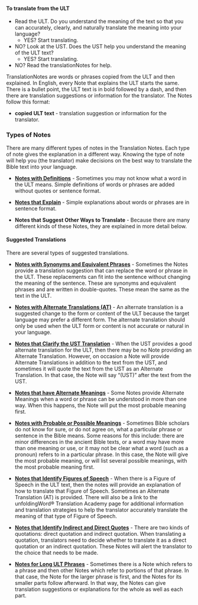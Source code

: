 
#### To translate from the ULT

* Read the ULT. Do you understand the meaning of the text so that you can accurately, clearly, and naturally translate the meaning into your language?
    * YES? Start translating.
* NO? Look at the UST. Does the UST help you understand the meaning of the ULT text?
    * YES? Start translating.
* NO? Read the translationNotes for help.

TranslationNotes are words or phrases copied from the ULT and then explained. In English, every Note that explains the ULT starts the same. There is a bullet point, the ULT text is in bold followed by a dash, and then there are translation suggestions or information for the translator. The Notes follow this format:

* **copied ULT text** - translation suggestion or information for the translator.

### Types of Notes

There are many different types of notes in the Translation Notes. Each type of note gives the explanation in a different way. Knowing the type of note will help you (the translator) make decisions on the best way to translate the Bible text into your language.

* **[Notes with Definitions](../resources-def/01.md)** - Sometimes you may not know what a word in the ULT means. Simple definitions of words or phrases are added without quotes or sentence format.

* **[Notes that Explain](../resources-eplain/01.md)** - Simple explanations about words or phrases are in sentence format.

* **Notes that Suggest Other Ways to Translate** - Because there are many different kinds of these Notes, they are explained in more detail below.

#### Suggested Translations

There are several types of suggested translations.

* **[Notes with Synonyms and Equivalent Phrases](../resources-synequi/01.md)** - Sometimes the Notes provide a translation suggestion that can replace the word or phrase in the ULT. These replacements can fit into the sentence without changing the meaning of the sentence. These are synonyms and equivalent phrases and are written in double-quotes. These mean the same as the text in the ULT.

* **[Notes with Alternate Translations (AT)](../resources-alter/01.md)** - An alternate translation is a suggested change to the form or content of the ULT because the target language may prefer a different form. The alternate translation should only be used when the ULT form or content is not accurate or natural in your language.

* **[Notes that Clarify the UST Translation](../resources-clarify/01.md)** - When the UST provides a good alternate translation for the ULT, then there may be no Note providing an Alternate Translation. However, on occasion a Note will provide Alternate Translations in addition to the text from the UST, and sometimes it will quote the text from the UST as an Alternate Translation. In that case, the Note will say “(UST)” after the text from the UST.

* **[Notes that have Alternate Meanings](../resources-alterm/01.md)** - Some Notes provide Alternate Meanings when a word or phrase can be understood in more than one way. When this happens, the Note will put the most probable meaning first.

* **[Notes with Probable or Possible Meanings](../resources-porp/01.md)** - Sometimes Bible scholars do not know for sure, or do not agree on, what a particular phrase or sentence in the Bible means. Some reasons for this include: there are minor differences in the ancient Bible texts, or a word may have more than one meaning or use, or it may not be clear what a word (such as a pronoun) refers to in a particular phrase. In this case, the Note will give the most probable meaning, or will list several possible meanings, with the most probable meaning first.

* **[Notes that Identify Figures of Speech](../resources-fofs/01.md)** - When there is a Figure of Speech in the ULT text, then the notes will provide an explanation of how to translate that Figure of Speech. Sometimes an Alternate Translation (AT) is provided. There will also be a link to the unfoldingWord® Translation Academy page for additional information and translation strategies to help the translator accurately translate the meaning of that type of Figure of Speech.

* **[Notes that Identify Indirect and Direct Quotes](../resources-iordquote/01.md)** - There are two kinds of quotations: direct quotation and indirect quotation. When translating a quotation, translators need to decide whether to translate it as a direct quotation or an indirect quotation. These Notes will alert the translator to the choice that needs to be made.

* **[Notes for Long ULT Phrases](../resources-long/01.md)** - Sometimes there is a Note which refers to a phrase and then other Notes which refer to portions of that phrase. In that case, the Note for the larger phrase is first, and the Notes for its smaller parts follow afterward. In that way, the Notes can give translation suggestions or explanations for the whole as well as each part.


